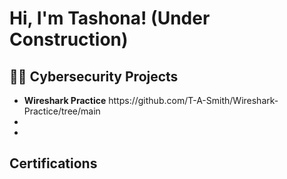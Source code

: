 <h1>Hi, I'm Tashona! (Under Construction)
<h2>👨‍💻 Cybersecurity Projects</h2>
<ul class="a">
  <li><b>Wireshark Practice</b>  https://github.com/T-A-Smith/Wireshark-Practice/tree/main</li>
  <li></li>
  <li></li>
</ul> 
<h2>Certifications</h2>

